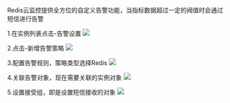 Redis云监控提供全方位的自定义告警功能，当指标数据超过一定的阀值时会通过短信进行告警

1.在实例列表点击-告警设置
![](http://imgcache.tce.fsphere.cn/static/mc.qcloudimg.com/static/img/82d3ff2cd0bec92fee235936aabe935b/gaojing.png)

2.点击-新增告警策略
![](http://imgcache.tce.fsphere.cn/static/mc.qcloudimg.com/static/img/d313f290eb4bab034161ab42f57fce21/xinzgaojingcelue.png)

3.配置告警规则，策略类型选择Redis
![](http://imgcache.tce.fsphere.cn/static/mc.qcloudimg.com/static/img/b1cea9d4feb9e2d26f7f4764cb14de7f/peizhigaojguiz.png)

4.关联告警对象，现在需要关联的实例对象
![](http://imgcache.tce.fsphere.cn/static/mc.qcloudimg.com/static/img/32b3b5e7bec0ece2a569701ad90fb228/duixiang.png)

5.设置接受组，即是设置短信接收的对象
![](http://imgcache.tce.fsphere.cn/static/mc.qcloudimg.com/static/img/230d557a4bb20ef3d058df0535566da7/jieshouzu.png)